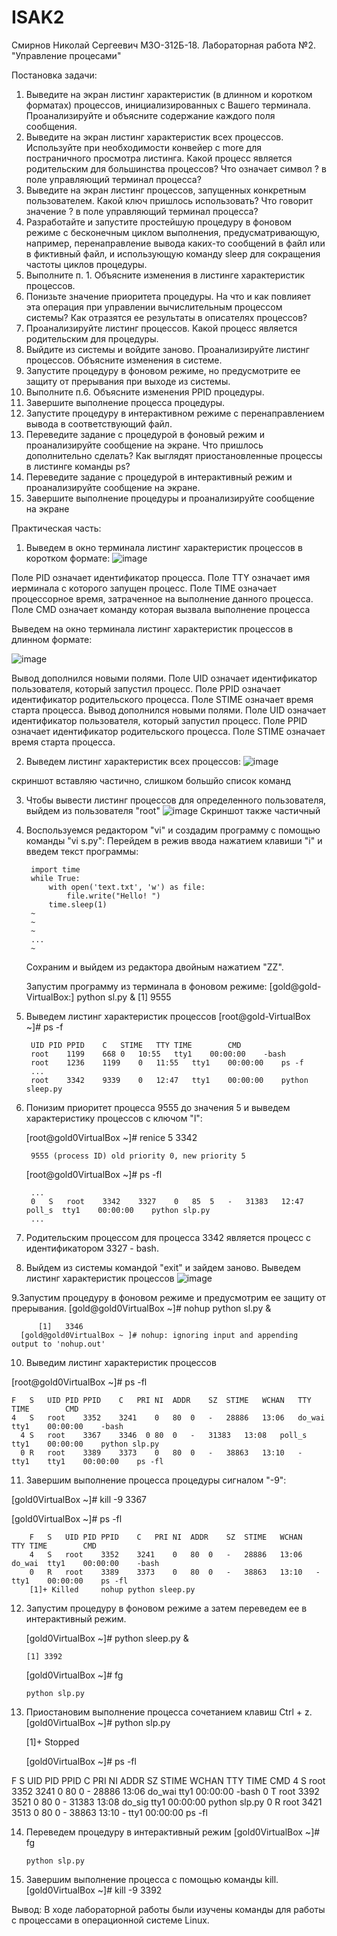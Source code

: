 # ISAK2
Смирнов Николай Сергеевич М3О-312Б-18. Лабораторная работа №2. 
"Управление процесами"


Постановка задачи:
1. Выведите на экран листинг характеристик (в длинном и коротком форматах) процессов, инициализированных с Вашего терминала. Проанализируйте и объясните содержание каждого поля сообщения.
2. Выведите на экран листинг характеристик всех процессов. Используйте при необходимости конвейер с more для постраничного просмотра листинга. Какой процесс является родительским для большинства процессов? Что означает символ ? в поле управляющий терминал процесса?
3. Выведите на экран листинг процессов, запущенных конкретным пользователем. Какой ключ пришлось использовать? Что говорит значение ? в поле управляющий терминал процесса?
4. Разработайте и запустите простейшую процедуру в фоновом режиме с бесконечным циклом выполнения, предусматривающую, например, перенаправление вывода каких-то сообщений в файл или в фиктивный файл, и использующую команду sleep для сокращения частоты циклов процедуры.
5. Выполните п. 1. Объясните изменения в листинге характеристик процессов.
6. Понизьте значение приоритета процедуры. На что и как повлияет эта операция при управлении вычислительным процессом системы? Как отразятся ее результаты в описателях процессов?
7. Проанализируйте листинг процессов. Какой процесс является родительским для процедуры.
8. Выйдите из системы и войдите заново. Проанализируйте листинг процессов. Объясните изменения в системе.
9. Запустите процедуру в фоновом режиме, но предусмотрите ее защиту от прерывания при выходе из системы.
10. Выполните п.6. Объясните изменения PPID процедуры.
11. Завершите выполнение процесса процедуры.
12. Запустите процедуру в интерактивном режиме с перенаправлением вывода в соответствующий файл.
13. Переведите задание с процедурой в фоновый режим и проанализируйте сообщение на экране. Что пришлось дополнительно сделать? Как выглядят приостановленные процессы в листинге команды ps?
14. Переведите задание с процедурой в интерактивный режим и проанализируйте сообщение на экране.
15. Завершите выполнение процедуры и проанализируйте сообщение на экране

Практическая часть:
1. Выведем в окно терминала листинг характеристик процессов в коротком формате:
![image](https://user-images.githubusercontent.com/57058926/118308953-4571b880-b4f5-11eb-8555-8c9805201f05.png)


Поле PID означает идентификатор процесса.
Поле TTY означает имя иерминала с которого запущен процесс.
Поле TIME означает процессорное время, затраченное на выполнение данного процесса.
Поле CMD означает команду которая вызвала выполнение процесса

Выведем на окно терминала листинг характеристик процессов в длинном формате:

![image](https://user-images.githubusercontent.com/57058926/118309269-ae593080-b4f5-11eb-80e2-a6963b34fc86.png)


Вывод дополнился новыми полями.
Поле UID означает идентификатор пользователя, который запустил процесс.
Поле PPID означает идентификатор родительского процесса.
Поле STIME означает время старта процесса.
Вывод дополнился новыми полями.
Поле UID означает идентификатор пользователя, который запустил процесс.
Поле PPID означает идентификатор родительского процесса.
Поле STIME означает время старта процесса.

2. Выведем листинг характеристик всех процессов:
![image](https://user-images.githubusercontent.com/57058926/118309302-c03ad380-b4f5-11eb-842e-2f227b52716d.png)

скриншот вставляю частично, слишком большйо список команд

3. Чтобы вывести листинг процессов для определенного пользователя, выйдем из пользователя "root"
![image](https://user-images.githubusercontent.com/57058926/118309495-03954200-b4f6-11eb-9dd8-63cd426adb27.png)
Скриншот также частичный

4. Воспользуемся редактором "vi" и создадим программу с помощью команды "vi s.py":
   Перейдем в режив ввода нажатием клавиши "i" и введем текст программы:
   
		import time
		while True:
			with open('text.txt', 'w') as file:
				file.write("Hello! ")
			time.sleep(1)
		~
		~
		~
		...
		~

    Сохраним и выйдем из редактора двойным нажатием "ZZ".


    Запустим программу из терминала в фоновом режиме:
	[gold@gold-VirtualBox:] python sl.py &
		[1] 9555
5. Выведем листинг характеристик процессов
	[root@gold-VirtualBox ~]# ps -f 
  
		UID	PID	PPID	C	STIME	TTY	TIME		CMD
		root	1199	668	0	10:55	tty1	00:00:00	-bash
		root	1236	1199	0	11:55	tty1	00:00:00	ps -f
		...
		root	3342	9339	0	12:47	tty1	00:00:00	python sleep.py
6. Понизим приоритет процесса 9555 до значения 5 и выведем характеристику процессов с ключом "l":
        
	[root@gold0VirtualBox ~]# renice 5 3342
  
		9555 (process ID) old priority 0, new priority 5

	[root@gold0VirtualBox ~]# ps -fl
  
		...
		0	S	root	3342	3327	0	85	5	-	31383	12:47	poll_s	tty1	00:00:00	python slp.py
		...
7. Родительским процессом для процесса 3342 является процесс с идентификатором 3327 - bash.

8. Выйдем из системы командой "exit" и зайдем заново. Выведем листинг характеристик процессов
![image](https://user-images.githubusercontent.com/57058926/118311259-540d9f00-b4f8-11eb-8970-912776e9c746.png)

9.Запустим процедуру в фоновом режиме и предусмотрим ее защиту от прерывания.
	  [gold@gold0VirtualBox ~]# nohup python sl.py &
    
		  [1]	3346
	  [gold@gold0VirtualBox ~ ]# nohup: ignoring input and appending output to 'nohup.out'
 
 10. Выведим листинг характеристик процессов
 
   [root@gold0VirtualBox ~]# ps -fl
   
   
    F	S	UID	PID	PPID	C	PRI	NI	ADDR	SZ	STIME	WCHAN	TTY	TIME 		CMD
    4	S	root	3352	3241	0	80	0	-	28886	13:06	do_wai	tty1	00:00:00	-bash
	  4	S	root	3367	3346  0	80	0	-	31383	13:08	poll_s	tty1	00:00:00	python slp.py
	  0	R	root	3389	3373	0	80	0	-	38863	13:10	-	tty1	tty1	00:00:00	ps -fl
  
  11. Завершим выполнение процесса процедуры сигналом "-9":

[gold0VirtualBox ~]# kill -9 3367

[gold0VirtualBox  ~]# ps -fl

		F	S	UID	PID	PPID	C	PRI	NI	ADDR	SZ	STIME	WCHAN	TTY	TIME 		CMD
		4	S	root	3352	3241	0	80	0	-	28886	13:06	do_wai	tty1	00:00:00	-bash
		0	R	root	3389	3373	0	80	0	-	38863	13:10	-	tty1	00:00:00	ps -fl
		[1]+ Killed		nohup python sleep.py
    
12. Запустим процедуру в фоновом режиме а затем переведем ее в интерактивный режим.

    [gold0VirtualBox  ~]# python sleep.py &
    
		[1] 3392
    
	[gold0VirtualBox ~]#	fg
  
		python slp.py
13. Приостановим выполнение процесса сочетанием клавиш Ctrl + z.
	[gold0VirtualBox ~]# python slp.py
  
	[1]+ Stopped
  

	[gold0VirtualBox ~]# ps -fl
  
  F	S	UID	PID	PPID	C	PRI	NI	ADDR	SZ	STIME	WCHAN	TTY	TIME 		CMD 
  4	S	root	3352	3241	0	80	0	-	28886	13:06	do_wai	tty1	00:00:00	-bash
	0	T	root	3392	3521	0	80	0	-	31383	13:08	do_sig	tty1	00:00:00	python slp.py
	0	R	root	3421	3513	0	80	0	-	38863	13:10	-	tty1	00:00:00	ps -fl

14. Переведем процедуру в интерактивный режим
	[gold0VirtualBox ~]#	fg 
  
		python slp.py
    
15. Завершим выполнение процесса с помощью команды kill.
	[gold0VirtualBox ~]# kill -9 3392
  

Вывод:
В ходе лабораторной работы были изучены команды для работы с процессами в операционной системе Linux.
